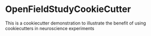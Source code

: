 # OpenFieldStudyCookieCutter
This is a cookiecutter demonstration to illustrate the benefit of using cookiecutters in neuroscience experiments
